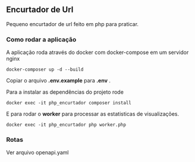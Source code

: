 ## Encurtador de Url

Pequeno encurtador de url feito em php para praticar.

### Como rodar a aplicação

A aplicação roda através do docker com docker-compose em um servidor nginx

```shell
docker-composer up -d --build
```

Copiar o arquivo **.env.example** para **.env** .

Para a instalar as dependências do projeto rode 

```shell
docker exec -it php_encurtador composer install
```

E para rodar o **worker** para processar as estatisticas de visualizações.

```shell
docker exec -it php_encurtador php worker.php
```


### Rotas 

Ver arquivo openapi.yaml
